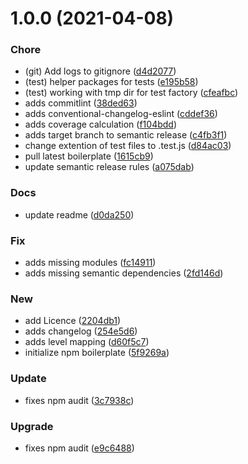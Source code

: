 # 1.0.0 (2021-04-08)


### Chore

* (git) Add logs to gitignore ([d4d2077](https://github.com/pustovitDmytro/winston-console-transport/commit/d4d20770877eae7158ec33c45da90645f74dbbec))
* (test) helper packages for tests ([e195b58](https://github.com/pustovitDmytro/winston-console-transport/commit/e195b58230b5b54084585c7a815830ca563c8a66))
* (test) working with tmp dir for test factory ([cfeafbc](https://github.com/pustovitDmytro/winston-console-transport/commit/cfeafbc005cad29219d01f4338ef0ecfe7c9ad19))
* adds commitlint ([38ded63](https://github.com/pustovitDmytro/winston-console-transport/commit/38ded63eb2a1a8e71b9a437d8b784a88dac47543))
* adds conventional-changelog-eslint ([cddef36](https://github.com/pustovitDmytro/winston-console-transport/commit/cddef36ea4b677b07b9cfaf35c47fb61b9d93e58))
* adds coverage calculation ([f104bdd](https://github.com/pustovitDmytro/winston-console-transport/commit/f104bdd6e57352d9416833bcb9620c7004999a5b))
* adds target branch to semantic release ([c4fb3f1](https://github.com/pustovitDmytro/winston-console-transport/commit/c4fb3f1b9ec25425f49b3fd0a17cf68f64429fb4))
* change extention of test files to .test.js ([d84ac03](https://github.com/pustovitDmytro/winston-console-transport/commit/d84ac0310ce9f503c9ec05be742f73e2764a1651))
* pull latest boilerplate ([1615cb9](https://github.com/pustovitDmytro/winston-console-transport/commit/1615cb961b67e4b229467186d25c0e082cff1fb4))
* update semantic release rules ([a075dab](https://github.com/pustovitDmytro/winston-console-transport/commit/a075dabcdd82773ce2d2170e03a3a847f6551c02))

### Docs

* update readme ([d0da250](https://github.com/pustovitDmytro/winston-console-transport/commit/d0da250dab02826028e2d58e40889a270021c589))

### Fix

* adds missing modules ([fc14911](https://github.com/pustovitDmytro/winston-console-transport/commit/fc1491119302e2f22ba6bc497d69812dcdd21493))
* adds missing semantic dependencies ([2fd146d](https://github.com/pustovitDmytro/winston-console-transport/commit/2fd146d016e6c8823bdae1f855f4d72d943d4455))

### New

* add Licence ([2204db1](https://github.com/pustovitDmytro/winston-console-transport/commit/2204db1c43f935dc0deb9eaa1671d7a5f64c1927))
* adds changelog ([254e5d6](https://github.com/pustovitDmytro/winston-console-transport/commit/254e5d6d8aabc241dab103165ceb1a7f49e37a0a))
* adds level mapping ([d60f5c7](https://github.com/pustovitDmytro/winston-console-transport/commit/d60f5c77c989340cc928c4187d064fc01d113694))
* initialize npm boilerplate ([5f9269a](https://github.com/pustovitDmytro/winston-console-transport/commit/5f9269add50e64f6e85568c4c932562ca713a7f6))

### Update

* fixes npm audit ([3c7938c](https://github.com/pustovitDmytro/winston-console-transport/commit/3c7938ce93443327d63768cfca03e95282567007))

### Upgrade

* fixes npm audit ([e9c6488](https://github.com/pustovitDmytro/winston-console-transport/commit/e9c6488a7a076b9f657e81e2278342634783ed3b))
